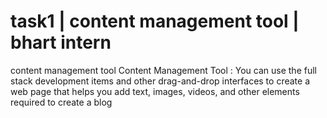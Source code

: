 # task1 | content management tool | bhart intern
 content management tool 
Content Management Tool :
You can use the full stack development items and other
drag-and-drop interfaces to create a
web page that helps you add text, images,
videos, and other elements required to
create a blog
